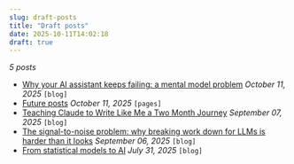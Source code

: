 ```yaml
---
slug: draft-posts
title: "Draft posts"
date: 2025-10-11T14:02:18
draft: true
---
```


*5 posts*

- [Why your AI assistant keeps failing: a mental model problem](https://warpedvisions.org/blog/2025/why-your-ai-assistant-keeps-failing-a-mental-model-problem/) *October 11, 2025* `[blog]`
- [Future posts](https://warpedvisions.org/pages/future-posts/) *October 11, 2025* `[pages]`
- [Teaching Claude to Write Like Me a Two Month Journey](https://warpedvisions.org/blog/2025/teaching-claude-to-write-like-me-a-two-month-journey/) *September 07, 2025* `[blog]`
- [The signal-to-noise problem: why breaking work down for LLMs is harder than it looks](https://warpedvisions.org/blog/2025/the-signal-to-noise-problem-llm-work-breakdown/) *September 06, 2025* `[blog]`
- [From statistical models to AI](https://warpedvisions.org/blog/2025/from-statistical-models-to-ai/) *July 31, 2025* `[blog]`

